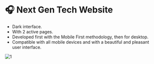 # 🎧 Next Gen Tech Website

- Dark interface.
- With 2 active pages.
- Developed first with the Mobile First methodology, then for desktop.
- Compatible with all mobile devices and with a beautiful and pleasant user interface.

![1](https://user-images.githubusercontent.com/95723185/164282145-18aeb844-bb2c-4200-b9f3-232b8ead676f.png)
